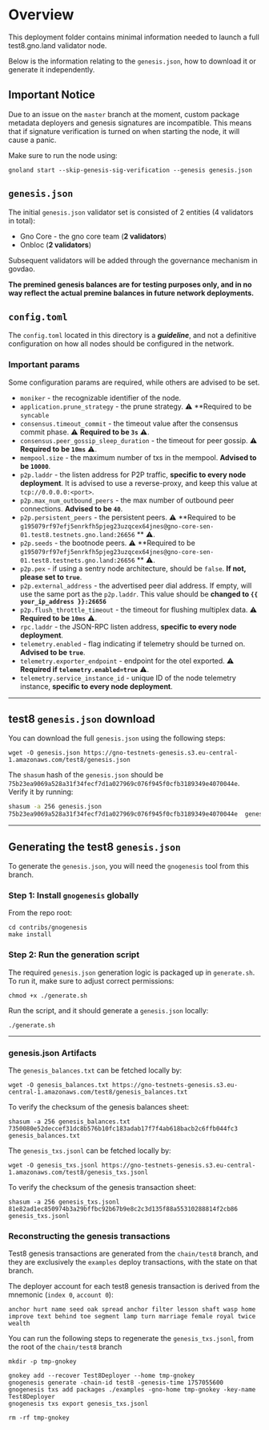 # Overview

This deployment folder contains minimal information needed to launch a full test8.gno.land validator node.

Below is the information relating to the `genesis.json`, how to download it or generate it independently.

## Important Notice

Due to an issue on the `master` branch at the moment, custom package metadata deployers and genesis signatures are
incompatible. This means that if signature verification is turned on when starting the node, it will cause a panic.

Make sure to run the node using:

```shell
gnoland start --skip-genesis-sig-verification --genesis genesis.json
```

## `genesis.json`

The initial `genesis.json` validator set is consisted of 2 entities (4 validators in total):

- Gno Core - the gno core team (**2 validators**)
- Onbloc (**2 validators**)

Subsequent validators will be added through the governance mechanism in govdao.

**The premined genesis balances are for testing purposes only, and in no way reflect the actual premine balances
in future network deployments.**

## `config.toml`

The `config.toml` located in this directory is a **_guideline_**, and not a definitive configuration on how
all nodes should be configured in the network.

### Important params

Some configuration params are required, while others are advised to be set.

- `moniker` - the recognizable identifier of the node.
- `application.prune_strategy` - the prune strategy. ⚠️ **Required to be `syncable`
- `consensus.timeout_commit` - the timeout value after the consensus commit phase. ⚠️ **Required to be `3s`** ⚠️.
- `consensus.peer_gossip_sleep_duration` - the timeout for peer gossip. ⚠️ **Required to be `10ms`** ⚠️.
- `mempool.size` - the maximum number of txs in the mempool. **Advised to be `10000`**.
- `p2p.laddr` - the listen address for P2P traffic, **specific to every node deployment**. It is advised to use a
  reverse-proxy, and keep this value at `tcp://0.0.0.0:<port>`.
- `p2p.max_num_outbound_peers` - the max number of outbound peer connections. **Advised to be `40`**.
- `p2p.persistent_peers` - the persistent peers. ⚠️ **Required to be
  `g195079rf97efj5enrkfh5pjeg23uzqcex64jnes@gno-core-sen-01.test8.testnets.gno.land:26656`
  ** ⚠️.
- `p2p.seeds` - the bootnode peers. ⚠️ **Required to be
  `g195079rf97efj5enrkfh5pjeg23uzqcex64jnes@gno-core-sen-01.test8.testnets.gno.land:26656`
  ** ⚠️.
- `p2p.pex` - if using a sentry node architecture, should be `false`. **If not, please set to `true`**.
- `p2p.external_address` - the advertised peer dial address. If empty, will use the same port as the `p2p.laddr`. This
  value should be **changed to `{{ your_ip_address }}:26656`**
- `p2p.flush_throttle_timeout` - the timeout for flushing multiplex data. ⚠️ **Required to be `10ms`** ⚠️.
- `rpc.laddr` - the JSON-RPC listen address, **specific to every node deployment**.
- `telemetry.enabled` - flag indicating if telemetry should be turned on. **Advised to be `true`**.
- `telemetry.exporter_endpoint` - endpoint for the otel exported. ⚠️ **Required if `telemetry.enabled=true`** ⚠️.
- `telemetry.service_instance_id` - unique ID of the node telemetry instance, **specific to every node deployment**.

---

## test8 `genesis.json` download

You can download the full `genesis.json` using the following steps:

```shell
wget -O genesis.json https://gno-testnets-genesis.s3.eu-central-1.amazonaws.com/test8/genesis.json
```

The `shasum` hash of the `genesis.json` should be `75b23ea9069a528a31f34fecf7d1a027969c076f945f0cfb3189349e4070044e`.
Verify it by running:

```sh
shasum -a 256 genesis.json
75b23ea9069a528a31f34fecf7d1a027969c076f945f0cfb3189349e4070044e  genesis.json
```

---

## Generating the test8 `genesis.json`

To generate the `genesis.json`, you will need the `gnogenesis` tool from this branch.

### Step 1: Install `gnogenesis` globally

From the repo root:

```shell
cd contribs/gnogenesis
make install
```

### Step 2: Run the generation script

The required `genesis.json` generation logic is packaged up in `generate.sh`.
To run it, make sure to adjust correct permissions:

```shell
chmod +x ./generate.sh
```

Run the script, and it should generate a `genesis.json` locally:

```shell
./generate.sh
```

---

### genesis.json Artifacts

The `genesis_balances.txt` can be fetched locally by:

```shell
wget -O genesis_balances.txt https://gno-testnets-genesis.s3.eu-central-1.amazonaws.com/test8/genesis_balances.txt
```

To verify the checksum of the genesis balances sheet:

```shell
shasum -a 256 genesis_balances.txt
7350080e52deccef31dc8b576b10fc183adab17f7f4ab618bacb2c6ffb044fc3  genesis_balances.txt
```

The `genesis_txs.jsonl` can be fetched locally by:

```shell
wget -O genesis_txs.jsonl https://gno-testnets-genesis.s3.eu-central-1.amazonaws.com/test8/genesis_txs.jsonl
```

To verify the checksum of the genesis transaction sheet:

```shell
shasum -a 256 genesis_txs.jsonl
81e82ad1ec850974b3a29bffbc92b67b9e8c2c3d135f88a55310288814f2cb86  genesis_txs.jsonl
```

### Reconstructing the genesis transactions

Test8 genesis transactions are generated from the `chain/test8` branch, and they are exclusively the `examples` deploy
transactions, with the state on that branch.

The deployer account for each test8 genesis transaction is derived from the mnemonic (`index 0`, `account 0`):

```shell
anchor hurt name seed oak spread anchor filter lesson shaft wasp home improve text behind toe segment lamp turn marriage female royal twice wealth
```

You can run the following steps to regenerate the `genesis_txs.jsonl`, from the root of the `chain/test8` branch

```shell
mkdir -p tmp-gnokey

gnokey add --recover Test8Deployer --home tmp-gnokey
gnogenesis generate -chain-id test8 -genesis-time 1757055600
gnogenesis txs add packages ./examples -gno-home tmp-gnokey -key-name Test8Deployer
gnogenesis txs export genesis_txs.jsonl

rm -rf tmp-gnokey
```
